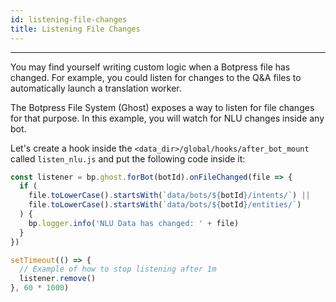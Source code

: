 ```yaml
---
id: listening-file-changes
title: Listening File Changes
---
```


-----------------

You may find yourself writing custom logic when a Botpress file has changed. For example, you could listen for changes to the Q&A files to automatically launch a translation worker.

The Botpress File System (Ghost) exposes a way to listen for file changes for that purpose. In this example, you will watch for NLU changes inside any bot.

Let's create a hook inside the `<data_dir>/global/hooks/after_bot_mount` called `listen_nlu.js` and put the following code inside it:

```js
const listener = bp.ghost.forBot(botId).onFileChanged(file => {
  if (
    file.toLowerCase().startsWith(`data/bots/${botId}/intents/`) ||
    file.toLowerCase().startsWith(`data/bots/${botId}/entities/`)
  ) {
    bp.logger.info('NLU Data has changed: ' + file)
  }
})

setTimeout(() => {
  // Example of how to stop listening after 1m
  listener.remove()
}, 60 * 1000)
```